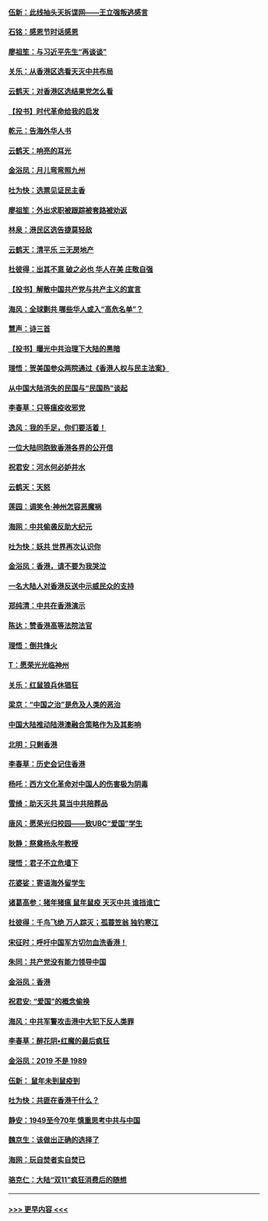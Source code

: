 #### [伍新：此线抽头天拆谍网——王立强叛逃感言](../pages/nsc993/n11687981.md?t=11290722) 
#### [石铭：感恩节时话感恩](../pages/nsc993/n11687568.md?t=11290722) 
#### [廖祖笙：与习近平先生“再谈谈”](../pages/nsc993/n11687005.md?t=11290722) 
#### [关乐：从香港区选看天灭中共布局](../pages/nsc993/n11686647.md?t=11290722) 
#### [云鹤天：对香港区选结果党怎么看](../pages/nsc993/n11686216.md?t=11290722) 
#### [【投书】时代革命给我的启发](../pages/nsc993/n11684287.md?t=11290722) 
#### [乾元：告海外华人书](../pages/nsc993/n11684044.md?t=11290722) 
#### [云鹤天：响亮的耳光](../pages/nsc993/n11684254.md?t=11290722) 
#### [金浴凤：月儿弯弯照九州](../pages/nsc993/n11684231.md?t=11290722) 
#### [吐为快：选票见证民主香](../pages/nsc993/n11684206.md?t=11290722) 
#### [廖祖笙：外出求职被跟踪被套路被劝返](../pages/nsc993/n11683874.md?t=11290722) 
#### [林泉：港民区选告捷莫轻敌](../pages/nsc993/n11683930.md?t=11290722) 
#### [云鹤天：清平乐 三无房地产](../pages/nsc993/n11681521.md?t=11290722) 
#### [杜彼得：出其不意 破之必也 华人在美 庄敬自强](../pages/nsc993/n11679554.md?t=11290722) 
#### [【投书】解散中国共产党与共产主义的宣言](../pages/nsc993/n11679177.md?t=11290722) 
#### [海风：全球剿共 哪些华人或入“高危名单”？](../pages/nsc993/n11678617.md?t=11290722) 
#### [慧声：诗三首](../pages/nsc993/n11678848.md?t=11290722) 
#### [【投书】曝光中共治理下大陆的黑暗](../pages/nsc993/n11678674.md?t=11290722) 
#### [理悟：贺美国参众两院通过《香港人权与民主法案》](../pages/nsc993/n11678104.md?t=11290722) 
#### [从中国大陆消失的民国与“民国热”谈起](../pages/nsc993/n11678075.md?t=11290722) 
#### [李春草：只等瘟疫收邪党](../pages/nsc993/n11677308.md?t=11290722) 
#### [逸风：我的手足，你们要活着！](../pages/nsc993/n11676352.md?t=11290722) 
#### [一位大陆同胞致香港各界的公开信](../pages/nsc993/n11675761.md?t=11290722) 
#### [祝君安：河水何必妒井水](../pages/nsc993/n11675746.md?t=11290722) 
#### [云鹤天：天怒](../pages/nsc993/n11675718.md?t=11290722) 
#### [莲园：调笑令‧神州怎容恶魔祸](../pages/nsc993/n11675648.md?t=11290722) 
#### [海网：中共偷袭反助大纪元](../pages/nsc993/n11673515.md?t=11290722) 
#### [吐为快：妖共 世界再次认识你](../pages/nsc993/n11673506.md?t=11290722) 
#### [金浴凤：香港，请不要为我哭泣](../pages/nsc993/n11673248.md?t=11290722) 
#### [一名大陆人对香港反送中示威民众的支持](../pages/nsc993/n11672615.md?t=11290722) 
#### [郑纯清：中共在香港演示](../pages/nsc993/n11670539.md?t=11290722) 
#### [陈达：赞香港高等法院法官](../pages/nsc993/n11669542.md?t=11290722) 
#### [理悟：倒共烽火](../pages/nsc993/n11668844.md?t=11290722) 
#### [T：愿荣光光临神州](../pages/nsc993/n11668421.md?t=11290722) 
#### [关乐：红鼠狼兵休猖狂](../pages/nsc993/n11668378.md?t=11290722) 
#### [梁京：“中国之治”是危及人类的恶治](../pages/nsc993/n11668328.md?t=11290722) 
#### [中国大陆推动陆港澳融合策略作为及其影响](../pages/nsc993/n11668157.md?t=11290722) 
#### [北明：只剩香港](../pages/nsc993/n11668002.md?t=11290722) 
#### [李春草：历史会记住香港](../pages/nsc993/n11667927.md?t=11290722) 
#### [杨吒：西方文化革命对中国人的伤害极为阴毒](../pages/nsc993/n11664521.md?t=11290722) 
#### [雪绮：助天灭共 莫当中共陪葬品](../pages/nsc993/n11662650.md?t=11290722) 
#### [唐风：愿荣光归校园——致UBC“爱国”学生](../pages/nsc993/n11662194.md?t=11290722) 
#### [耿静：祭奠杨永年教授](../pages/nsc993/n11662514.md?t=11290722) 
#### [理悟：君子不立危墙下](../pages/nsc993/n11662172.md?t=11290722) 
#### [花婆娑：寄语海外留学生](../pages/nsc993/n11662121.md?t=11290722) 
#### [诸葛高参：猪年猪瘟 鼠年鼠疫 天灭中共 谁挡谁亡](../pages/nsc993/n11661980.md?t=11290722) 
#### [杜彼得：千鸟飞绝 万人踪灭；孤蓑笠翁 独钓寒江](../pages/nsc993/n11661170.md?t=11290722) 
#### [宋征时：呼吁中国军方切勿血洗香港！](../pages/nsc993/n11415318.md?t=11290722) 
#### [朱同：共产党没有能力领导中国](../pages/nsc993/n11660421.md?t=11290722) 
#### [金浴凤：香港](../pages/nsc993/n11660419.md?t=11290722) 
#### [祝君安: “爱国”的概念偷换](../pages/nsc993/n11659706.md?t=11290722) 
#### [海风：中共军警攻击港中大犯下反人类罪](../pages/nsc993/n11659632.md?t=11290722) 
#### [李春草：醉花阴•红魔的最后疯狂](../pages/nsc993/n11659287.md?t=11290722) 
#### [金浴凤：2019 不是 1989](../pages/nsc993/n11657663.md?t=11290722) 
#### [伍新： 鼠年未到鼠疫到](../pages/nsc993/n11655098.md?t=11290722) 
#### [吐为快：共匪在香港干什么？](../pages/nsc993/n11654891.md?t=11290722) 
#### [静安：1949至今70年 慎重思考中共与中国](../pages/nsc993/n11651244.md?t=11290722) 
#### [魏京生：该做出正确的选择了](../pages/nsc993/n11653084.md?t=11290722) 
#### [海网：玩自焚者实自焚已](../pages/nsc993/n11652423.md?t=11290722) 
#### [骆克仁：大陆“双11”疯狂消费后的随想](../pages/nsc993/n11652305.md?t=11290722) 

----
#### [ >>> 更早内容 <<< ](../indexes/nsc993-earlier.md)
